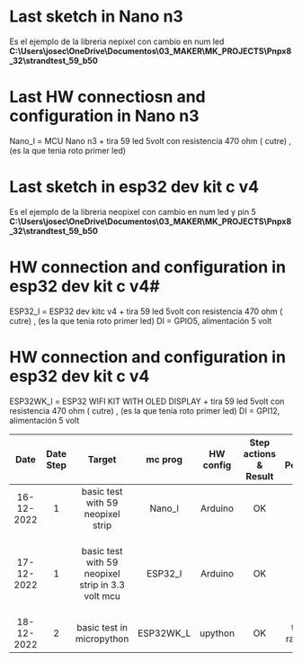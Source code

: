 # Last sketch in Nano n3

Es el ejemplo de la libreria nepixel con cambio en num led
**C:\Users\josec\OneDrive\Documentos\03_MAKER\MK_PROJECTS\Pnpx8_32\strandtest_59_b50**

# Last HW connectiosn and configuration in Nano n3

Nano_l = MCU Nano n3 + tira 59 led 5volt con resistencia 470 ohm ( cutre) , (es la que tenia roto primer led)

# Last sketch in esp32 dev kit c v4

Es el ejemplo de la libreria neopixel con cambio en num led y pin 5
**C:\Users\josec\OneDrive\Documentos\03_MAKER\MK_PROJECTS\Pnpx8_32\strandtest_59_b50**

# HW connection and configuration in esp32 dev kit c v4#

ESP32_l = ESP32 dev kitc v4 + tira 59 led 5volt con resistencia 470 ohm ( cutre) , (es la que tenia roto primer led) DI = GPIO5, alimentación 5 volt

# HW connection and configuration in esp32 dev kit c v4

ESP32WK_l = ESP32 WIFI KIT WITH OLED DISPLAY + tira 59 led 5volt con resistencia 470 ohm ( cutre) , (es la que tenia roto primer led) DI = GPI12, alimentación 5 volt

| Date       | Date Step | Target                                            | mc prog   | HW config | Step actions & Result | Step Pending   | Step Comments & Links                                           |
|:----------:|:---------:|:-------------------------------------------------:|:---------:|:---------:|:---------------------:|:--------------:|:---------------------------------------------------------------:|
| 16-12-2022 | 1         | basic test with 59 neopixel strip                 | Nano_l    | Arduino   | OK                    | no             | Arduino IDE, Bright not too high see wiki                       |
| 17-12-2022 | 1         | basic test with 59 neopixel strip in 3.3 volt mcu | ESP32_l   | Arduino   | OK                    | no             | Arduino IDE, strandtest pin 5, bright 25, mcu=esp32 dev kitc v4 |
| 18-12-2022 | 2         | basic test in micropython                         | ESP32WK_L | upython   | OK                    | test a rainbow | works well with 5 or 3.3 volt                                   |
